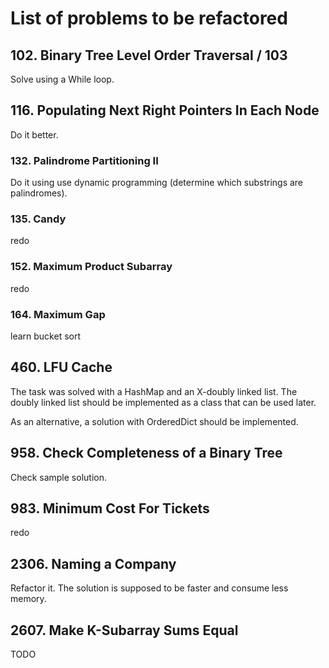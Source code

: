 # List of problems to be refactored

## 102. Binary Tree Level Order Traversal / 103
Solve using a While loop.

## 116. Populating Next Right Pointers In Each Node
Do it better.

### 132. Palindrome Partitioning II
Do it using use dynamic programming (determine which substrings are palindromes).

### 135. Candy
redo

### 152. Maximum Product Subarray
redo

### 164. Maximum Gap
learn bucket sort

## 460. LFU Cache
The task was solved with a HashMap and an X-doubly linked list. The doubly linked list should be implemented as a class that can be used later.

As an alternative, a solution with OrderedDict should be implemented.

## 958. Check Completeness of a Binary Tree
Check sample solution. 

## 983. Minimum Cost For Tickets
redo

## 2306. Naming a Company
Refactor it. The solution is supposed to be faster and consume less memory.

## 2607. Make K-Subarray Sums Equal
TODO